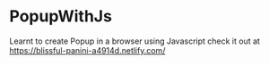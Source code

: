 # PopupWithJs
Learnt to create Popup in a browser using Javascript
check it out at https://blissful-panini-a4914d.netlify.com/
